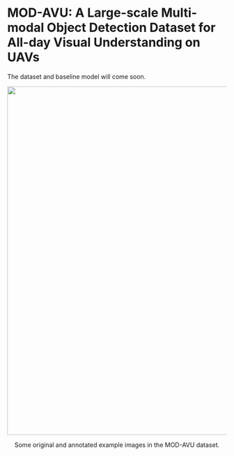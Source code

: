 # MOD-AVU: A Large-scale Multi-modal Object Detection Dataset for All-day Visual Understanding on UAVs

The dataset and baseline model will come soon.

<div align="center">
  <img src="demo/demo_imgs.png" width="800px" />
  <p>Some original and annotated example images in the MOD-AVU dataset.</p>
</div>
